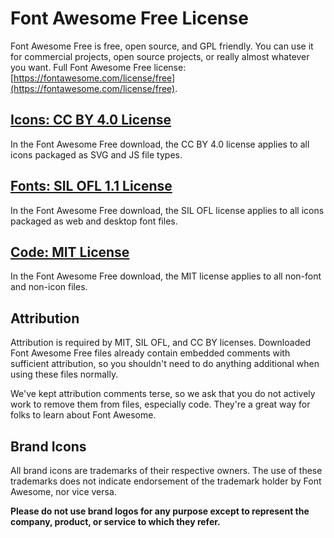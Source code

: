 # Font Awesome Free License

Font Awesome Free is free, open source, and GPL friendly. You can use it for commercial projects, open source projects, or really almost whatever you want. Full Font Awesome Free license: [https://fontawesome.com/license/free](https://fontawesome.com/license/free).

## [Icons: CC BY 4.0 License](https://creativecommons.org/licenses/by/4.0/)
In the Font Awesome Free download, the CC BY 4.0 license applies to all icons packaged as SVG and JS file types.

## [Fonts: SIL OFL 1.1 License](https://scripts.sil.org/OFL)
In the Font Awesome Free download, the SIL OFL license applies to all icons packaged as web and desktop font files.

## [Code: MIT License](https://opensource.org/licenses/MIT)
In the Font Awesome Free download, the MIT license applies to all non-font and
non-icon files.

## Attribution
Attribution is required by MIT, SIL OFL, and CC BY licenses. Downloaded Font Awesome Free files already contain embedded comments with sufficient attribution, so you shouldn't need to do anything additional when using these
files normally.

We've kept attribution comments terse, so we ask that you do not actively work to remove them from files, especially code. They're a great way for folks to
learn about Font Awesome.

## Brand Icons
All brand icons are trademarks of their respective owners. The use of these trademarks does not indicate endorsement of the trademark holder by Font Awesome, nor vice versa.

**Please do not use brand logos for any purpose except to represent the company, product, or service to which they refer.**
